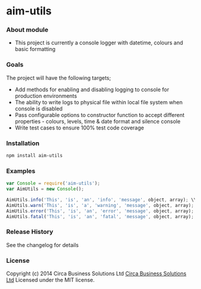 # aim-utils

### About module

+ This project is currently a console logger with datetime, colours and basic formatting

### Goals

The project will have the following targets;

+ Add methods for enabling and disabling logging to console for production environments
+ The ability to write logs to physical file within local file system when console is disabled
+ Pass configurable options to constructor function to accept different properties - colours, levels, time & date format and silence console
+ Write test cases to ensure 100% test code coverage

### Installation



````bash
npm install aim-utils

````


<!---
###aim-utils for aimSvr


## Getting Started
Install the module with: `npm install AimUtils`

```javascript
var Console = require('aim-utils');
var AIMUtils = new Console();
```


## Documentation
_(Coming soon)_

--->

### Examples

```javascript
var Console = require('aim-utils');
var AimUtils = new Console();

AimUtils.info('This', 'is', 'an', 'info', 'message', object, array); \\ This is an info message
AimUtils.warn('This', 'is', 'a', 'warning', 'message', object, array); \\ This is a warning message
AimUtils.error('This', 'is', 'an', 'error', 'message', object, array); \\ This is an error message
AimUtils.fatal('This', 'is', 'an', 'fatal', 'message', object, array); \\ This is a fatal message
```

<!---
## Contributing
In lieu of a formal styleguide, take care to maintain the existing coding style. Add unit tests for any new or changed functionality. Lint and test your code using [Gulp](http://gulpjs.com/).

## Release History
_(Nothing yet)_

--->

### Release History
See the changelog for details

### License
Copyright (c) 2014 Circa Business Solutions Ltd [Circa Business Solutions Ltd](http://circabs.com/)
Licensed under the MIT license.
